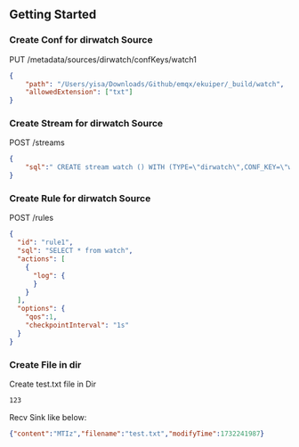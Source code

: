 ## Getting Started

### Create Conf for dirwatch Source

PUT /metadata/sources/dirwatch/confKeys/watch1

```json
{
    "path": "/Users/yisa/Downloads/Github/emqx/ekuiper/_build/watch",
    "allowedExtension": ["txt"]
}
```

### Create Stream for dirwatch Source

POST /streams

```json
{
    "sql":" CREATE stream watch () WITH (TYPE=\"dirwatch\",CONF_KEY=\"watch1\");"
}
```

### Create Rule for dirwatch Source

POST /rules

```json
{
  "id": "rule1",
  "sql": "SELECT * from watch",
  "actions": [
    {
      "log": {
      }
    }
  ],
  "options": {
    "qos":1,
    "checkpointInterval": "1s"
  }
}
```

### Create File in dir

Create test.txt file in Dir

```txt
123
```

Recv Sink like below:

```json
{"content":"MTIz","filename":"test.txt","modifyTime":1732241987}
```
